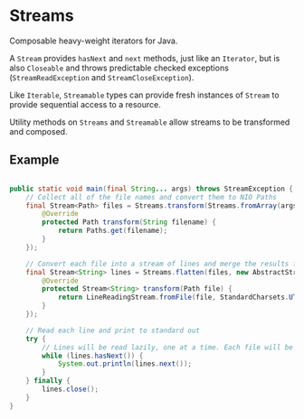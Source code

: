 Streams
=======

Composable heavy-weight iterators for Java.

A `Stream` provides `hasNext` and `next` methods, just like an `Iterator`, but is also `Closeable` and throws predictable checked exceptions (`StreamReadException` and `StreamCloseException`).

Like `Iterable`, `Streamable` types can provide fresh instances of `Stream` to provide sequential access to a resource.

Utility methods on `Streams` and `Streamable` allow streams to be transformed and composed.

Example
-------
```java

public static void main(final String... args) throws StreamException {
    // Collect all of the file names and convert them to NIO Paths
    final Stream<Path> files = Streams.transform(Streams.fromArray(args), new AbstractStreamTransform<String, Path>() {
        @Override
        protected Path transform(String filename) {
            return Paths.get(filename);
        }
    });

    // Convert each file into a stream of lines and merge the results for all files into a single stream
    final Stream<String> lines = Streams.flatten(files, new AbstractStreamTransform<Path, Stream<String>>() {
        @Override
        protected Stream<String> transform(Path file) {
            return LineReadingStream.fromFile(file, StandardCharsets.UTF_8);
        }
    });

    // Read each line and print to standard out
    try {
        // Lines will be read lazily, one at a time. Each file will be properly closed before reading the next one.
        while (lines.hasNext()) {
            System.out.println(lines.next());
        }
    } finally {
        lines.close();
    }
}

```
